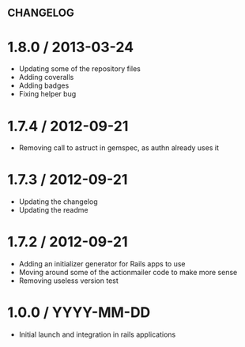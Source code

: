 CHANGELOG
---------

1.8.0 / 2013-03-24
==================

  * Updating some of the repository files
  * Adding coveralls
  * Adding badges
  * Fixing helper bug

1.7.4 / 2012-09-21
==================

  * Removing call to astruct in gemspec, as authn already uses it

1.7.3 / 2012-09-21
==================

  * Updating the changelog
  * Updating the readme

1.7.2 / 2012-09-21
==================

  * Adding an initializer generator for Rails apps to use
  * Moving around some of the actionmailer code to make more sense
  * Removing useless version test

1.0.0 / YYYY-MM-DD
==================

  * Initial launch and integration in rails applications

